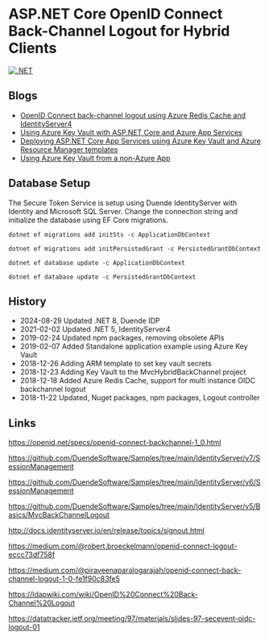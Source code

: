 # ASP.NET Core OpenID Connect Back-Channel Logout for Hybrid Clients

[![.NET](https://github.com/damienbod/AspNetCoreBackChannelLogout/actions/workflows/dotnet.yml/badge.svg)](https://github.com/damienbod/AspNetCoreBackChannelLogout/actions/workflows/dotnet.yml)

## Blogs

- [OpenID Connect back-channel logout using Azure Redis Cache and IdentityServer4](https://damienbod.com/2018/12/18/openid-connect-back-channel-logout-using-azure-redis-cache-and-identityserver4/)
- [Using Azure Key Vault with ASP.NET Core and Azure App Services](https://damienbod.com/2018/12/23/using-azure-key-vault-with-asp-net-core-and-azure-app-services/)
- [Deploying ASP.NET Core App Services using Azure Key Vault and Azure Resource Manager templates](https://damienbod.com/2019/01/07/deploying-asp-net-core-app-services-using-azure-key-vault-and-azure-resource-manager-templates/)
- [Using Azure Key Vault from a non-Azure App](https://damienbod.com/2019/02/07/using-azure-key-vault-from-an-non-azure-app/)

## Database Setup

The Secure Token Service is setup using Duende IdentityServer with Identity and Microsoft SQL Server. Change the connection string and initialize the database using EF Core migrations. 

```
dotnet ef migrations add initSts -c ApplicationDbContext

dotnet ef migrations add initPersistedGrant -c PersistedGrantDbContext

dotnet ef database update -c ApplicationDbContext

dotnet ef database update -c PersistedGrantDbContext
```

## History

- 2024-08-29 Updated .NET 8, Duende IDP
- 2021-02-02 Updated .NET 5, IdentityServer4
- 2019-02-24 Updated npm packages, removing obsolete APIs
- 2019-02-07 Added Standalone application example using Azure Key Vault
- 2018-12-26 Adding ARM template to set key vault secrets
- 2018-12-23 Adding Key Vault to the MvcHybridBackChannel project
- 2018-12-18 Added Azure Redis Cache, support for multi instance OIDC backchannel logout
- 2018-11-22 Updated, Nuget packages, npm packages, Logout controller

## Links

https://openid.net/specs/openid-connect-backchannel-1_0.html

https://github.com/DuendeSoftware/Samples/tree/main/IdentityServer/v7/SessionManagement

https://github.com/DuendeSoftware/Samples/tree/main/IdentityServer/v6/SessionManagement

https://github.com/DuendeSoftware/Samples/tree/main/IdentityServer/v5/Basics/MvcBackChannelLogout

http://docs.identityserver.io/en/release/topics/signout.html

https://medium.com/@robert.broeckelmann/openid-connect-logout-eccc73df758f

https://medium.com/@piraveenaparalogarajah/openid-connect-back-channel-logout-1-0-fe1f90c83fe5

https://ldapwiki.com/wiki/OpenID%20Connect%20Back-Channel%20Logout

https://datatracker.ietf.org/meeting/97/materials/slides-97-secevent-oidc-logout-01
